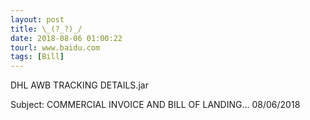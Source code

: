 ```yaml
---
layout: post
title: \_(?_?)_/
date: 2018-08-06 01:00:22
tourl: www.baidu.com
tags: [Bill]
---
```

DHL AWB TRACKING DETAILS.jar

Subject: COMMERCIAL INVOICE AND BILL OF LANDING... 08/06/2018